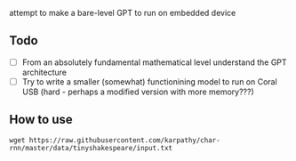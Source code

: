 attempt to make a bare-level GPT to run on embedded device 

## Todo
- [ ] From an absolutely fundamental mathematical level understand the GPT architecture
- [ ] Try to write a smaller (somewhat) functionining model to run on Coral USB (hard - perhaps a modified version with more memory???)

## How to use

```
wget https://raw.githubusercontent.com/karpathy/char-rnn/master/data/tinyshakespeare/input.txt
```
